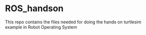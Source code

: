 # ROS_handson
This repo contains the files needed for doing the hands on turtlesim example in Robot Operating System
